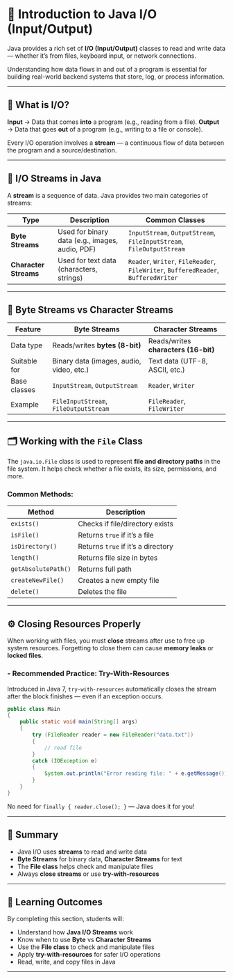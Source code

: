 # 🧩 Introduction to Java I/O (Input/Output)

Java provides a rich set of **I/O (Input/Output)** classes to read and write data — whether it’s from files, keyboard input, or network connections.

Understanding how data flows in and out of a program is essential for building real-world backend systems that store, log, or process information.

---

## 📘 What is I/O?

**Input** → Data that comes **into** a program (e.g., reading from a file).
**Output** → Data that goes **out** of a program (e.g., writing to a file or console).

Every I/O operation involves a **stream** — a continuous flow of data between the program and a source/destination.

---

## 🔄 I/O Streams in Java

A **stream** is a sequence of data.
Java provides two main categories of streams:

| Type                  | Description                                     | Common Classes                                                                     |
|-----------------------|-------------------------------------------------|------------------------------------------------------------------------------------|
| **Byte Streams**      | Used for binary data (e.g., images, audio, PDF) | `InputStream`, `OutputStream`, `FileInputStream`, `FileOutputStream`               |
| **Character Streams** | Used for text data (characters, strings)        | `Reader`, `Writer`, `FileReader`, `FileWriter`, `BufferedReader`, `BufferedWriter` |

---

## 🧠 Byte Streams vs Character Streams

| Feature      | Byte Streams                             | Character Streams                    |
|--------------|------------------------------------------|--------------------------------------|
| Data type    | Reads/writes **bytes (8-bit)**           | Reads/writes **characters (16-bit)** |
| Suitable for | Binary data (images, audio, video, etc.) | Text data (UTF-8, ASCII, etc.)       |
| Base classes | `InputStream`, `OutputStream`            | `Reader`, `Writer`                   |
| Example      | `FileInputStream`, `FileOutputStream`    | `FileReader`, `FileWriter`           |

---

## 🗂️ Working with the `File` Class

The `java.io.File` class is used to represent **file and directory paths** in the file system.
It helps check whether a file exists, its size, permissions, and more.

### Common Methods:

| Method              | Description                        |
|---------------------|------------------------------------|
| `exists()`          | Checks if file/directory exists    |
| `isFile()`          | Returns `true` if it’s a file      |
| `isDirectory()`     | Returns `true` if it’s a directory |
| `length()`          | Returns file size in bytes         |
| `getAbsolutePath()` | Returns full path                  |
| `createNewFile()`   | Creates a new empty file           |
| `delete()`          | Deletes the file                   |

---

## ⚙️ Closing Resources Properly

When working with files, you must **close** streams after use to free up system resources.
Forgetting to close them can cause **memory leaks** or **locked files**.

### - Recommended Practice: Try-With-Resources

Introduced in Java 7, `try-with-resources` automatically closes the stream after the block finishes — even if an exception occurs.

```java
public class Main
{
    public static void main(String[] args) 
    {
        try (FileReader reader = new FileReader("data.txt"))
        {
            // read file
        }
        catch (IOException e)
        {
            System.out.println("Error reading file: " + e.getMessage());
        }
    }
}
```

No need for `finally { reader.close(); }` — Java does it for you!

---

## 🧩 Summary

- Java I/O uses **streams** to read and write data
- **Byte Streams** for binary data, **Character Streams** for text
- The **File class** helps check and manipulate files
- Always **close streams** or use **try-with-resources**

---

## 🧠 Learning Outcomes

By completing this section, students will:

- Understand how **Java I/O Streams** work
- Know when to use **Byte** vs **Character Streams**
- Use the **File class** to check and manipulate files
- Apply **try-with-resources** for safer I/O operations
- Read, write, and copy files in Java

---

